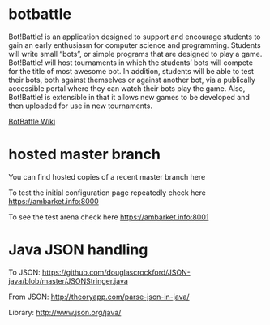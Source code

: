 # botbattle
Bot!Battle! is an application designed to support and encourage students to gain an early enthusiasm for computer science and programming. Students will write small “bots”, or simple programs that are designed to play a game. Bot!Battle! will host tournaments in which the students’ bots will compete for the title of most awesome bot. In addition, students will be able to test their bots, both against themselves or against another bot, via a publically accessible portal where they can watch their bots play the game.  Also, Bot!Battle! is extensible in that it allows new games to be developed and then uploaded for use in new tournaments.

<a href="https://github.com/ambarket/botbattle/wiki"> BotBattle Wiki</a>

# hosted master branch
You can find hosted copies of a recent master branch here
    
To test the initial configuration page repeatedly check here
    https://ambarket.info:8000    
    
To see the test arena check here
    https://ambarket.info:8001

# Java JSON handling
To JSON: https://github.com/douglascrockford/JSON-java/blob/master/JSONStringer.java

From JSON: http://theoryapp.com/parse-json-in-java/

Library: http://www.json.org/java/
